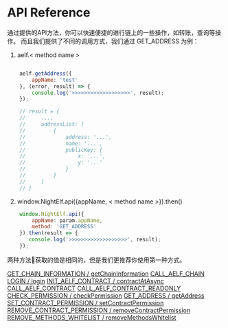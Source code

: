 # API Reference

通过提供的API方法，你可以快速便捷的进行链上的一些操作，如转账，查询等操作。
而且我们提供了不同的调用方式，我们通过 GET_ADDRESS 为例：

1. aelf.< method name > 

```javascript

    aelf.getAddress({
        appName: 'test'
    }, (error, result) => {
        console.log('>>>>>>>>>>>>>>>>>>>', result);
    });

    // result = {
    //     ...,
    //     addressList: [
    //         {
    //             address: '...',
    //             name: '...',
    //             publicKey: {
    //                 x: '...',
    //                 y: '...'
    //             }
    //         }
    //     ]
    // }

```

2. window.NightElf.api({appName, < method name >}).then()

```javascript
    window.NightElf.api({
        appName: param.appName,
        method: 'GET_ADDRESS'
    }).then(result => {
       console.log('>>>>>>>>>>>>>>>>>>>', result);
    });
```

两种方法获取的值是相同的，但是我们更推荐你使用第一种方式。

[GET_CHAIN_INFORMATION / getChainInformation](Api/getChainInformation.md)
[CALL_AELF_CHAIN](Api/callAElfChain.md)
[LOGIN / login](Api/login.md)
[INIT_AELF_CONTRACT / contractAtAsync](Api/contractAtAsync.md)
[CALL_AELF_CONTRACT](Api/callAElfContract.md)
[CALL_AELF_CONTRACT_READONLY](Api/callAElfContractReadonly.md)
[CHECK_PERMISSION / checkPermission](Api/checkPermission.md)
[GET_ADDRESS / getAddress](Api/getAddress.md)
[SET_CONTRACT_PERMISSION / setContractPermission](Api/setContractPermission.md)
[REMOVE_CONTRACT_PERMISSION / removeContractPermission](Api/removeContractPermission.md)
[REMOVE_METHODS_WHITELIST / removeMethodsWhitelist](Api/removeMethodsWhitelist.md)